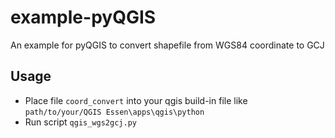 # example-pyQGIS
An example for pyQGIS to convert shapefile from WGS84 coordinate to GCJ

## Usage

- Place file `coord_convert` into your qgis build-in file like `path/to/your/QGIS Essen\apps\qgis\python`
- Run script `qgis_wgs2gcj.py`




